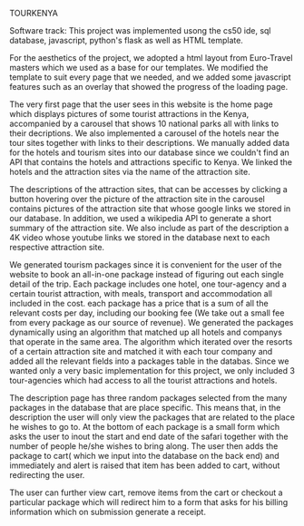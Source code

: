 TOURKENYA

Software track:
This project was implemented usong the cs50 ide, sql database, javascript, python's flask as well as HTML template.

For the aesthetics of the project, we adopted a html layout from Euro-Travel masters which we used as a base for our templates.
We modified the template to suit every page that we needed, and we added some javascript features such as an overlay that showed the progress of the loading page.

The very first page that the user sees in this website is the home page which displays pictures of some tourist attractions in the
Kenya, accompanied by a carousel that shows 10 national parks all with links to their decriptions. We also implemented a carousel
of the hotels near the tour sites together with links to their descriptions. We manually added data for the hotels and tourism
sites into our database since we couldn't find an API that contains the hotels and attractions specific to Kenya. We linked the
hotels and the attraction sites via the name of the attraction site.

The descriptions of the attraction sites, that can be accesses by clicking a button hovering over the picture of the attraction site
in the carousel contains pictures of the attraction site that whose google links we stored in our database. In addition, we used a
wikipedia API to generate a short summary of the attraction site. We also include as part of the description a 4K video whose youtube
links we stored in the database next to each respective attraction site.

We generated tourism packages since it is convenient for the user of the website to book an all-in-one package instead of figuring
out each single detail of the trip. Each package includes one hotel, one tour-agency and a certain tourist attraction, with meals, transport
and accommodation all included in the cost.
each package has a price that is a sum of all the relevant costs per day, including our booking fee (We take out a small fee from every package as our source of revenue).
We generated the packages dynamically using an algorithm that matched up all hotels and companys that operate in the same area. The algorithm
which iterated over the resorts of a certain attraction site and matched it with each tour company and added all the relevant fields
into a packages table in the databas. Since we wanted only a very basic implementation for this project, we only included 3 tour-agencies
which had access to all the tourist attractions and hotels.

The description page has three random packages selected from the many packages in the database that are place specific. This means that,
in the description the user will only view the packages that are related to the place he wishes to go to. At the bottom of each package
is a small form which asks the user to inout the start and end date of the safari together with the number of people he/she wishes to
bring along. The user then adds the package to cart( which we input into the database on the back end) and immediately and alert is
raised that item has been added to cart, without redirecting the user.

The user can further view cart, remove items from the cart or checkout a particular package which will redirect him to a form that asks
for his billing information which on submission generate a receipt.